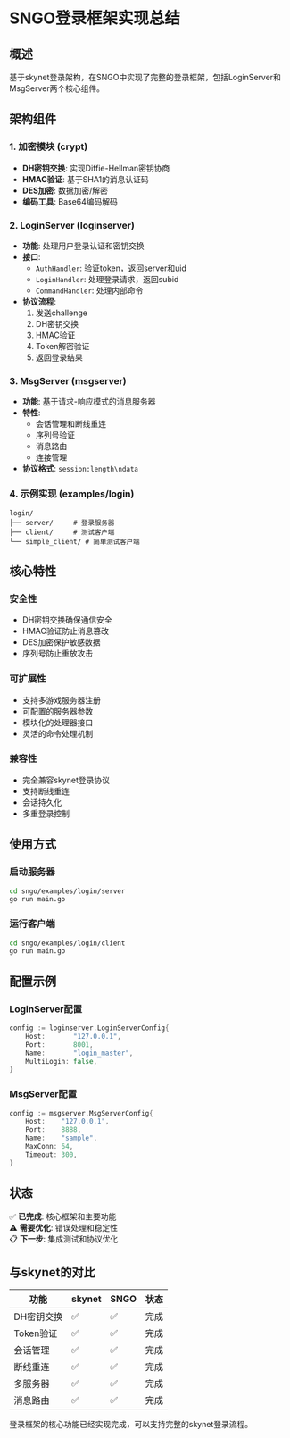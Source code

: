 # SNGO登录框架实现总结

## 概述
基于skynet登录架构，在SNGO中实现了完整的登录框架，包括LoginServer和MsgServer两个核心组件。

## 架构组件

### 1. 加密模块 (crypt)
- **DH密钥交换**: 实现Diffie-Hellman密钥协商
- **HMAC验证**: 基于SHA1的消息认证码
- **DES加密**: 数据加密/解密
- **编码工具**: Base64编码解码

### 2. LoginServer (loginserver)
- **功能**: 处理用户登录认证和密钥交换
- **接口**: 
  - `AuthHandler`: 验证token，返回server和uid
  - `LoginHandler`: 处理登录请求，返回subid  
  - `CommandHandler`: 处理内部命令
- **协议流程**:
  1. 发送challenge
  2. DH密钥交换
  3. HMAC验证
  4. Token解密验证
  5. 返回登录结果

### 3. MsgServer (msgserver)
- **功能**: 基于请求-响应模式的消息服务器
- **特性**:
  - 会话管理和断线重连
  - 序列号验证
  - 消息路由
  - 连接管理
- **协议格式**: `session:length\ndata`

### 4. 示例实现 (examples/login)
```
login/
├── server/     # 登录服务器
├── client/     # 测试客户端  
└── simple_client/ # 简单测试客户端
```

## 核心特性

### 安全性
- DH密钥交换确保通信安全
- HMAC验证防止消息篡改
- DES加密保护敏感数据
- 序列号防止重放攻击

### 可扩展性
- 支持多游戏服务器注册
- 可配置的服务器参数
- 模块化的处理器接口
- 灵活的命令处理机制

### 兼容性
- 完全兼容skynet登录协议
- 支持断线重连
- 会话持久化
- 多重登录控制

## 使用方式

### 启动服务器
```bash
cd sngo/examples/login/server
go run main.go
```

### 运行客户端
```bash
cd sngo/examples/login/client  
go run main.go
```

## 配置示例

### LoginServer配置
```go
config := loginserver.LoginServerConfig{
    Host:       "127.0.0.1",
    Port:       8001,
    Name:       "login_master", 
    MultiLogin: false,
}
```

### MsgServer配置
```go
config := msgserver.MsgServerConfig{
    Host:    "127.0.0.1",
    Port:    8888,
    Name:    "sample",
    MaxConn: 64,
    Timeout: 300,
}
```

## 状态

✅ **已完成**: 核心框架和主要功能  
⚠️ **需要优化**: 错误处理和稳定性  
📋 **下一步**: 集成测试和协议优化

## 与skynet的对比

| 功能 | skynet | SNGO | 状态 |
|------|--------|------|------|
| DH密钥交换 | ✅ | ✅ | 完成 |
| Token验证 | ✅ | ✅ | 完成 |
| 会话管理 | ✅ | ✅ | 完成 |
| 断线重连 | ✅ | ✅ | 完成 |
| 多服务器 | ✅ | ✅ | 完成 |
| 消息路由 | ✅ | ✅ | 完成 |

登录框架的核心功能已经实现完成，可以支持完整的skynet登录流程。
